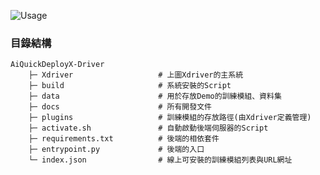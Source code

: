   ![Usage](https://github.com/R300-AI/AiQuickDeployX-Driver/assets/140595764/908df835-d7a9-44ab-96ce-ff49c58c4851)

### 目錄結構
```
AiQuickDeployX-Driver
    ├─ Xdriver                   # 上圖Xdriver的主系統
    ├─ build                     # 系統安裝的Script
    ├─ data                      # 用於存放Demo的訓練模組、資料集
    ├─ docs                      # 所有開發文件
    ├─ plugins                   # 訓練模組的存放路徑(由Xdriver定義管理)
    ├─ activate.sh               # 自動啟動後端伺服器的Script
    ├─ requirements.txt          # 後端的相依套件
    ├─ entrypoint.py             # 後端的入口
    └─ index.json                # 線上可安裝的訓練模組列表與URL網址
```
